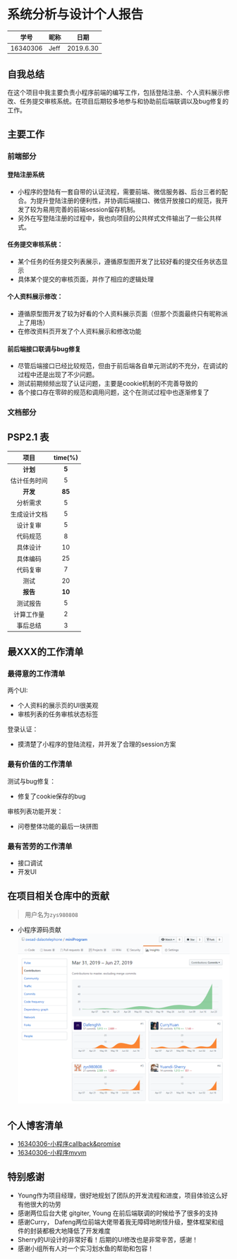 # 系统分析与设计个人报告

| 学号     | 昵称   | 日期      |
| -------- | ------ | --------- |
| 16340306 | Jeff | 2019.6.30 |

## 自我总结

在这个项目中我主要负责小程序前端的编写工作，包括登陆注册、个人资料展示修改、任务提交审核系统。在项目后期较多地参与和协助前后端联调以及bug修复的工作。

## 主要工作

### 前端部分

#### 登陆注册系统

- 小程序的登陆有一套自带的认证流程，需要前端、微信服务器、后台三者的配合。为提升登陆注册的便利性，并协调后端接口、微信开放接口的规范，我开发了较为易用完善的前端session留存机制。
- 另外在写登陆注册的过程中，我也向项目的公共样式文件输出了一些公共样式。

#### 任务提交审核系统：

- 某个任务的任务提交列表展示，遵循原型图开发了比较好看的提交任务状态显示
- 具体某个提交的审核页面，并作了相应的逻辑处理

#### 个人资料展示修改：

- 遵循原型图开发了较为好看的个人资料展示页面（但那个页面最终只有昵称派上了用场）
- 在修改资料页开发了个人资料展示和修改功能

#### 前后端接口联调与bug修复

- 尽管后端接口已经比较规范，但由于前后端各自单元测试的不充分，在调试的过程中还是出现了不少问题。
- 测试前期频频出现了认证问题，主要是cookie机制的不完善导致的
- 各个接口存在零碎的规范和调用问题，这个在测试过程中也逐渐修复了

### 文档部分

## PSP2.1 表

|     项目     | time(%) |
| :----------: | :-----: |
|   **计划**   |  **5**  |
| 估计任务时间 |    5    |
|   **开发**   | **85**  |
|   分析需求   |    5    |
| 生成设计文档 |   5    |
|   设计复审   |    5    |
|   代码规范   |    8    |
|   具体设计   |   10    |
|   具体编码   |   25    |
|   代码复审   |    7    |
|     测试     |   20    |
|   **报告**   | **10**  |
|   测试报告   |    5    |
|  计算工作量  |    2    |
|   事后总结   |    3    |

## 最XXX的工作清单

### 最得意的工作清单

两个UI:
- 个人资料的展示页的UI很美观
- 审核列表的任务审核状态标签

登录认证：
- 摸清楚了小程序的登陆流程，并开发了合理的session方案

### 最有价值的工作清单

测试与bug修复：
- 修复了cookie保存的bug

审核列表功能开发：
- 问卷整体功能的最后一块拼图

### 最有苦劳的工作清单

- 接口调试
- 开发UI

## 在项目相关仓库中的贡献

> 用户名为`zys980808`

- 小程序源码贡献
![小程序源码贡献](../images/weApp-contribution.PNG)

## 个人博客清单

- [16340306-小程序callback&promise](https://www.jianshu.com/p/61ec20d5be1e)
- [16340306-小程序mvvm](https://www.jianshu.com/p/c1b32c02be09)

## 特别感谢

- Young作为项目经理，很好地规划了团队的开发流程和进度，项目体验这么好有他很大的功劳
- 感谢两位后台大佬 gitgiter, Young 在前后端联调的时候给予了很多的支持
- 感谢Curry， Dafeng两位前端大佬带着我无障碍地刷怪升级，整体框架和组件的封装都极大地降低了开发难度
- Sherry的UI设计的非常好看！后期的UI修改也是非常辛苦，感谢！
- 感谢小组所有人对一个实习划水鱼的帮助和包容！